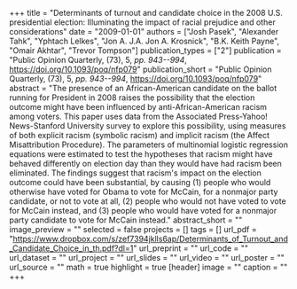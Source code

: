 +++
title = "Determinants of turnout and candidate choice in the 2008 U.S. presidential election: Illuminating the impact of racial prejudice and other considerations"
date = "2009-01-01"
authors = ["Josh Pasek", "Alexander Tahk", "Yphtach Lelkes", "Jon A. J.A. Jon A. Krosnick", "B.K. Keith Payne", "Omair Akhtar", "Trevor Tompson"]
publication_types = ["2"]
publication = "Public Opinion Quarterly, (73), 5, _pp. 943--994_, https://doi.org/10.1093/poq/nfp079"
publication_short = "Public Opinion Quarterly, (73), 5, _pp. 943--994_, https://doi.org/10.1093/poq/nfp079"
abstract = "The presence of an African-American candidate on the ballot running for President in 2008 raises the possibility that the election outcome might have been influenced by anti-African-American racism among voters. This paper uses data from the Associated Press-Yahoo! News-Stanford University survey to explore this possibility, using measures of both explicit racism (symbolic racism) and implicit racism (the Affect Misattribution Procedure). The parameters of multinomial logistic regression equations were estimated to test the hypotheses that racism might have behaved differently on election day than they would have had racism been eliminated. The findings suggest that racism's impact on the election outcome could have been substantial, by causing (1) people who would otherwise have voted for Obama to vote for McCain, for a nonmajor party candidate, or not to vote at all, (2) people who would not have voted to vote for McCain instead, and (3) people who would have voted for a nonmajor party candidate to vote for McCain instead."
abstract_short = ""
image_preview = ""
selected = false
projects = []
tags = []
url_pdf = "https://www.dropbox.com/s/zef7394jklls6ap/Determinants_of_Turnout_and_Candidate_Choice_in_th.pdf?dl=1"
url_preprint = ""
url_code = ""
url_dataset = ""
url_project = ""
url_slides = ""
url_video = ""
url_poster = ""
url_source = ""
math = true
highlight = true
[header]
image = ""
caption = ""
+++
